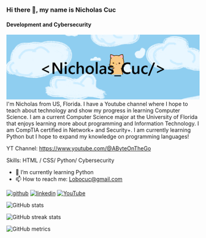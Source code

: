 ### Hi there 👋, my name is Nicholas Cuc
#### Development and Cybersecurity
<img src="banner.png" width="1000">
I'm Nicholas from US, Florida. I have a Youtube channel where I hope to teach about technology and show my progress in learning Computer Science. I am a current Computer Science major at the University of Florida that enjoys learning more about programming and Information Technology. I am CompTIA certified  in Network+ and Security+. I am currently learning Python but I hope to expand my knowledge on programming languages!

YT Channel: https://www.youtube.com/@AByteOnTheGo

Skills: HTML / CSS/ Python/ Cybersecurity

- 🌱 I’m currently learning Python 
- 📫 How to reach me: Lobocuc@gmail.com  


[<img src='https://cdn.jsdelivr.net/npm/simple-icons@3.0.1/icons/github.svg' alt='github' height='40'>](https://github.com/Nicholas-Cuc)  [<img src='https://cdn.jsdelivr.net/npm/simple-icons@3.0.1/icons/linkedin.svg' alt='linkedin' height='40'>](https://www.linkedin.com/in/nicholas-cuc-7910812b7/)  [<img src='https://cdn.jsdelivr.net/npm/simple-icons@3.0.1/icons/youtube.svg' alt='YouTube' height='40'>](https://www.youtube.com/channel/https://www.youtube.com/@AByteOnTheGo)  

![GitHub stats](https://github-readme-stats.vercel.app/api?username=Nicholas-Cuc&show_icons=true)  

![GitHub streak stats](https://streak-stats.demolab.com/?user=Nicholas-Cuc)

![GitHub metrics](https://metrics.lecoq.io/Nicholas-Cuc)  
  
